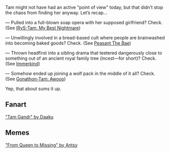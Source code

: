 <!-- title: Tam Gandr -->
<!-- status: Alive -->

Tam might not have had an active "point of view" today, but that didn’t stop the chaos from finding her anyway. Let’s recap…

— Pulled into a full-blown soap opera with her supposed girlfriend? Check.
(See [IRyS-Tam: My Best Nightmare](#edge:irys-kronii))

— Unwillingly involved in a bread-based cult where people are brainwashed into becoming baked goods? Check.
(See [Peasant The Bae](#node:bae))

— Thrown headfirst into a sibling drama that teetered dangerously close to something out of an ancient royal family tree (incest—for short)? Check.
(See [Immerkind](#node:cecilia))

— Somehow ended up joining a wolf pack in the middle of it all? Check.
(See [Gonathon-Tam: Awooo](#edge:kronii-gigi))

Yep, that about sums it up.

## Fanart

["Tam Gandr" by Daaku](https://x.com/koizumi_arata/status/1918528170237558813)

## Memes

["From Queen to Missing" by Antsy](https://x.com/antsy_af/status/1831552730021707951)
